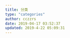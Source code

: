 ```yaml
---
title: 分类
type: "categories"
author: cczzrs
date: 2019-04-17 03:52:37
updated: 2019-4-22 05:09:31
---
```

